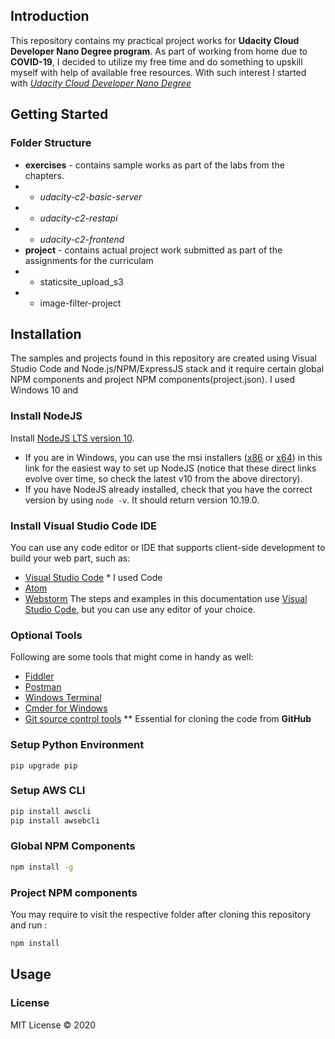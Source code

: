 ## Introduction 
This repository contains my practical project works for **Udacity Cloud Developer Nano Degree program**.  As part of working from home due to **COVID-19**, I decided to utilize my free time and do something to upskill myself with help of available free resources. With such interest I started with _[Udacity Cloud Developer Nano Degree](https://www.udacity.com/course/cloud-developer-nanodegree--nd9990)_

## Getting Started

### Folder Structure 

- **exercises** - contains sample works as part of the labs from the chapters.
- - _udacity-c2-basic-server_
- - _udacity-c2-restapi_
- - _udacity-c2-frontend_ 
- **project**  - contains actual project work submitted as part of the assignments for the curriculam
- - staticsite_upload_s3
- - image-filter-project

## Installation 
 The samples and projects found in this repository are created using Visual Studio Code and Node.js/NPM/ExpressJS stack and it require certain global NPM components and project NPM components(project.json). 
  I used Windows 10 and 

### Install NodeJS
Install [NodeJS LTS version 10](https://nodejs.org/dist/latest-v10.x/).

- If you are in Windows, you can use the msi installers ([x86](https://nodejs.org/dist/latest-v10.x/node-v10.19.0-x86.msi) or [x64](https://nodejs.org/dist/latest-v10.x/node-v10.19.0-x64.msi)) in this link for the easiest way to set up NodeJS (notice that these direct links evolve over time, so check the latest v10 from the above directory).
- If you have NodeJS already installed, check that you have the correct version by using `node -v`. It should return version 10.19.0.

### Install Visual Studio Code IDE
You can use any code editor or IDE that supports client-side development to build your web part, such as:
- [Visual Studio Code](https://code.visualstudio.com/)  * I used Code
- [Atom](https://atom.io)
- [Webstorm](https://www.jetbrains.com/webstorm)
The steps and examples in this documentation use [Visual Studio Code](https://code.visualstudio.com/), but you can use any editor of your choice.

### Optional Tools
Following are some tools that might come in handy as well:
- [Fiddler](https://www.telerik.com/fiddler)
- [Postman](https://www.getpostman.com/docs/postman/launching_postman/navigating_postman)
- [Windows Terminal](https://github.com/Microsoft/Terminal)
- [Cmder for Windows](http://cmder.net/)
- [Git source control tools](https://git-scm.com/)  ** Essential for cloning the code from **GitHub**

### Setup Python Environment 

```
pip upgrade pip 
````
### Setup AWS CLI
```bash
pip install awscli 
pip install awsebcli
```

### Global NPM Components 
```bash
npm install -g 
```
### Project NPM components
You may require to visit the respective folder after cloning this repository and run :
```bash
npm install 
```

## Usage 


### License 
MIT License © 2020